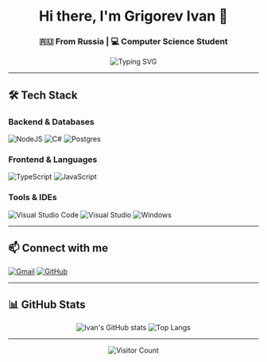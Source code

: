 <div align="center">

# Hi there, I'm Grigorev Ivan 👋

### 🇷🇺 From Russia | 💻 Computer Science Student

<img src="https://readme-typing-svg.herokuapp.com?color=FF6B6B&size=22&center=true&vCenter=true&width=500&lines=Welcome+to+my+GitHub+profile!;Let's+build+something+amazing+together" alt="Typing SVG" />

</div>

---

## 🛠️ Tech Stack

### **Backend & Databases**
![NodeJS](https://img.shields.io/badge/node.js-6DA55F?style=for-the-badge&logo=node.js&logoColor=white)
![C#](https://img.shields.io/badge/c%23-%23239120.svg?style=for-the-badge&logo=csharp&logoColor=white)
![Postgres](https://img.shields.io/badge/postgres-%23316192.svg?style=for-the-badge&logo=postgresql&logoColor=white)

### **Frontend & Languages**
![TypeScript](https://img.shields.io/badge/typescript-%23007ACC.svg?style=for-the-badge&logo=typescript&logoColor=white)
![JavaScript](https://img.shields.io/badge/javascript-%23323330.svg?style=for-the-badge&logo=javascript&logoColor=%23F7DF1E)

### **Tools & IDEs**
![Visual Studio Code](https://img.shields.io/badge/Visual%20Studio%20Code-0078d7.svg?style=for-the-badge&logo=visual-studio-code&logoColor=white)
![Visual Studio](https://img.shields.io/badge/Visual%20Studio-5C2D91.svg?style=for-the-badge&logo=visual-studio&logoColor=white)
![Windows](https://img.shields.io/badge/Windows-0078D6?style=for-the-badge&logo=windows&logoColor=white)

---

## 📫 Connect with me

[![Gmail](https://img.shields.io/badge/Gmail-ivangrigr2004@gmail.com-D14836?style=for-the-badge&logo=gmail&logoColor=white)](mailto:ivangrigr2004@gmail.com)
[![GitHub](https://img.shields.io/badge/GitHub-100000?style=for-the-badge&logo=github&logoColor=white)](https://github.com/GrigorevIvan)

---
## 📊 GitHub Stats

<div align="center">
  
![Ivan's GitHub stats](https://github-readme-stats.vercel.app/api?username=GrigorevIvan&show_icons=true&theme=radical)
![Top Langs](https://github-readme-stats.vercel.app/api/top-langs/?username=GrigorevIvan&layout=compact&theme=radical)

</div>

---

<div align="center">
  
![Visitor Count](https://komarev.com/ghpvc/?username=GrigorevIvan&color=blue&style=flat)

</div>
